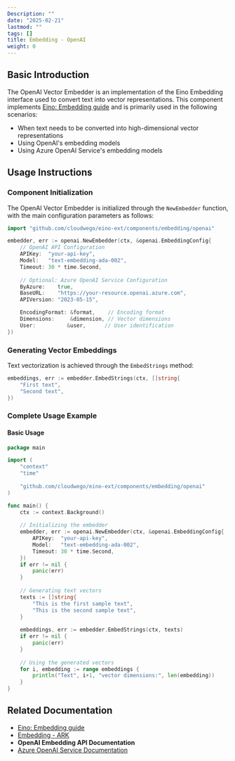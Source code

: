 ```yaml
---
Description: ""
date: "2025-02-21"
lastmod: ""
tags: []
title: Embedding - OpenAI
weight: 0
---
```


## **Basic Introduction**

The OpenAI Vector Embedder is an implementation of the Eino Embedding interface used to convert text into vector representations. This component implements [Eino: Embedding guide](/en/docs/eino/core_modules/components/embedding_guide) and is primarily used in the following scenarios:

- When text needs to be converted into high-dimensional vector representations
- Using OpenAI's embedding models
- Using Azure OpenAI Service's embedding models

## **Usage Instructions**

### **Component Initialization**

The OpenAI Vector Embedder is initialized through the `NewEmbedder` function, with the main configuration parameters as follows:

```go
import "github.com/cloudwego/eino-ext/components/embedding/openai"

embedder, err := openai.NewEmbedder(ctx, &openai.EmbeddingConfig{
    // OpenAI API Configuration
    APIKey:  "your-api-key",
    Model:   "text-embedding-ada-002",
    Timeout: 30 * time.Second,
    
    // Optional: Azure OpenAI Service Configuration
    ByAzure:    true,
    BaseURL:    "https://your-resource.openai.azure.com",
    APIVersion: "2023-05-15",

    EncodingFormat: &format,    // Encoding format
    Dimensions:     &dimension, // Vector dimensions
    User:          &user,      // User identification
})
```

### **Generating Vector Embeddings**

Text vectorization is achieved through the `EmbedStrings` method:

```go
embeddings, err := embedder.EmbedStrings(ctx, []string{
    "First text",
    "Second text",
})
```

### **Complete Usage Example**

#### **Basic Usage**

```go
package main

import (
    "context"
    "time"
    
    "github.com/cloudwego/eino-ext/components/embedding/openai"
)

func main() {
    ctx := context.Background()
    
    // Initializing the embedder
    embedder, err := openai.NewEmbedder(ctx, &openai.EmbeddingConfig{
        APIKey:  "your-api-key",
        Model:   "text-embedding-ada-002",
        Timeout: 30 * time.Second,
    })
    if err != nil {
        panic(err)
    }
    
    // Generating text vectors
    texts := []string{
        "This is the first sample text",
        "This is the second sample text",
    }
    
    embeddings, err := embedder.EmbedStrings(ctx, texts)
    if err != nil {
        panic(err)
    }
    
    // Using the generated vectors
    for i, embedding := range embeddings {
        println("Text", i+1, "vector dimensions:", len(embedding))
    }
}
```

## **Related Documentation**

- [Eino: Embedding guide](/en/docs/eino/core_modules/components/embedding_guide)
- [Embedding - ARK](/en/docs/eino/ecosystem/embedding/embedding_ark)
- __OpenAI Embedding API Documentation__
- [Azure OpenAI Service Documentation](https://learn.microsoft.com/azure/cognitive-services/openai/)
